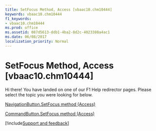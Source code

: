 ```yaml
---
title: SetFocus Method, Access [vbaac10.chm10444]
keywords: vbaac10.chm10444
f1_keywords:
- vbaac10.chm10444
ms.prod: office
ms.assetid: 087d5613-ddb1-4ba2-8d2c-4023388a4ac1
ms.date: 06/08/2017
localization_priority: Normal
---
```



# SetFocus Method, Access [vbaac10.chm10444]

Hi there! You have landed on one of our F1 Help redirector pages. Please select the topic you were looking for below.

[NavigationButton.SetFocus method (Access)](http://msdn.microsoft.com/library/71954d0e-a919-63b8-bba1-4f80e5940336%28Office.15%29.aspx)

[CommandButton.SetFocus method (Access)](http://msdn.microsoft.com/library/ec0c4c1a-72cb-f766-c05b-fc1e99e5c8e9%28Office.15%29.aspx)

[!include[Support and feedback](~/includes/feedback-boilerplate.md)]